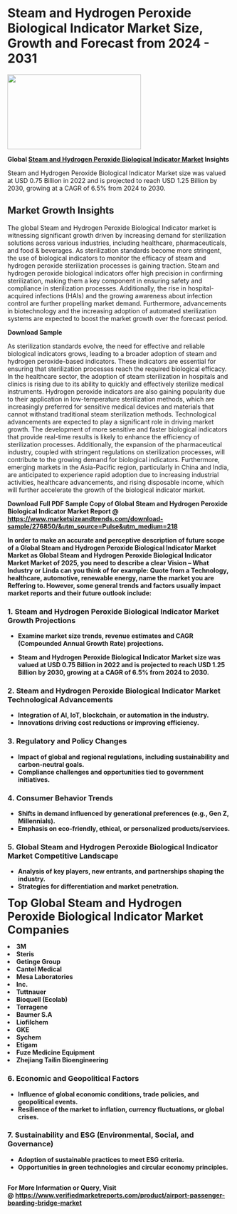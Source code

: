 <H1>Steam and Hydrogen Peroxide Biological Indicator Market Size, Growth and Forecast from 2024 - 2031</H1><img class="aligncenter size-medium wp-image-584254" src="https://thirdeyenews.in/wp-content/uploads/2024/09/Global-Market-Research-300x168.jpeg" alt="" width="300" height="168" /><p><strong>Global&nbsp;<a href="https://www.marketsizeandtrends.com/download-sample/276850/&amp;utm_source=Pulse&amp;utm_medium=218">Steam and Hydrogen Peroxide Biological Indicator Market</a> Insights</strong></p><p>Steam and Hydrogen Peroxide Biological Indicator Market size was valued at USD 0.75 Billion in 2022 and is projected to reach USD 1.25 Billion by 2030, growing at a CAGR of 6.5% from 2024 to 2030.</p><p><h2>Market Growth Insights</h2> <p>The global Steam and Hydrogen Peroxide Biological Indicator market is witnessing significant growth driven by increasing demand for sterilization solutions across various industries, including healthcare, pharmaceuticals, and food & beverages. As sterilization standards become more stringent, the use of biological indicators to monitor the efficacy of steam and hydrogen peroxide sterilization processes is gaining traction. Steam and hydrogen peroxide biological indicators offer high precision in confirming sterilization, making them a key component in ensuring safety and compliance in sterilization processes. Additionally, the rise in hospital-acquired infections (HAIs) and the growing awareness about infection control are further propelling market demand. Furthermore, advancements in biotechnology and the increasing adoption of automated sterilization systems are expected to boost the market growth over the forecast period. </p> <p><strong>Download Sample</strong></p> <p>As sterilization standards evolve, the need for effective and reliable biological indicators grows, leading to a broader adoption of steam and hydrogen peroxide-based indicators. These indicators are essential for ensuring that sterilization processes reach the required biological efficacy. In the healthcare sector, the adoption of steam sterilization in hospitals and clinics is rising due to its ability to quickly and effectively sterilize medical instruments. Hydrogen peroxide indicators are also gaining popularity due to their application in low-temperature sterilization methods, which are increasingly preferred for sensitive medical devices and materials that cannot withstand traditional steam sterilization methods. Technological advancements are expected to play a significant role in driving market growth. The development of more sensitive and faster biological indicators that provide real-time results is likely to enhance the efficiency of sterilization processes. Additionally, the expansion of the pharmaceutical industry, coupled with stringent regulations on sterilization processes, will contribute to the growing demand for biological indicators. Furthermore, emerging markets in the Asia-Pacific region, particularly in China and India, are anticipated to experience rapid adoption due to increasing industrial activities, healthcare advancements, and rising disposable income, which will further accelerate the growth of the biological indicator market.</p> <p><strong></p><p><span class=""><strong>Download Full PDF Sample Copy of Global Steam and Hydrogen Peroxide Biological Indicator Market Report</strong> @ <a href="https://www.marketsizeandtrends.com/download-sample/276850/&amp;utm_source=Pulse&amp;utm_medium=218" target="_blank">https://www.marketsizeandtrends.com/download-sample/276850/&amp;utm_source=Pulse&amp;utm_medium=218</a></span></p><p>In order to make an accurate and perceptive description of future scope of a Global&nbsp;Steam and Hydrogen Peroxide Biological Indicator Market Market as Global&nbsp;Steam and Hydrogen Peroxide Biological Indicator Market Market of 2025, you need to describe a clear Vision &ndash; What Industry or Linda can you think of for example: Quote from a Technology, healthcare, automotive, renewable energy, name the market you are Reffering to. However, some general trends and factors usually impact market reports and their future outlook include:</p><h3>1.&nbsp;<strong>Steam and Hydrogen Peroxide Biological Indicator Market Growth Projections</strong></h3><ul><li>Examine market size trends, revenue estimates and CAGR (Compounded Annual Growth Rate) projections.</li><li><p>Steam and Hydrogen Peroxide Biological Indicator Market size was valued at USD 0.75 Billion in 2022 and is projected to reach USD 1.25 Billion by 2030, growing at a CAGR of 6.5% from 2024 to 2030.</p></li></ul><h3>2.&nbsp;<strong>Steam and Hydrogen Peroxide Biological Indicator Market Technological Advancements</strong></h3><ul><li>Integration of AI, IoT, blockchain, or automation in the industry.</li><li>Innovations driving cost reductions or improving efficiency.</li></ul><h3>3.&nbsp;<strong>Regulatory and Policy Changes</strong></h3><ul><li>Impact of global and regional regulations, including sustainability and carbon-neutral goals.</li><li>Compliance challenges and opportunities tied to government initiatives.</li></ul><h3>4.&nbsp;<strong>Consumer Behavior Trends</strong></h3><ul><li>Shifts in demand influenced by generational preferences (e.g., Gen Z, Millennials).</li><li>Emphasis on eco-friendly, ethical, or personalized products/services.</li></ul><h3>5.&nbsp;<strong>Global Steam and Hydrogen Peroxide Biological Indicator Market Competitive Landscape</strong></h3><ul><li>Analysis of key players, new entrants, and partnerships shaping the industry.</li><li>Strategies for differentiation and market penetration.</li></ul><p data-pm-slice="1 1 []"><span style="color: inherit; font-family: inherit; font-size: 25px;">Top Global Steam and Hydrogen Peroxide Biological Indicator Market Companies</span></p><div class="" data-test-id=""><p><li>3M</li><li> Steris</li><li> Getinge Group</li><li> Cantel Medical</li><li> Mesa Laboratories</li><li> Inc.</li><li> Tuttnauer</li><li> Bioquell (Ecolab)</li><li> Terragene</li><li> Baumer S.A</li><li> Liofilchem</li><li> GKE</li><li> Sychem</li><li> Etigam</li><li> Fuze Medicine Equipment</li><li> Zhejiang Tailin Bioengineering</li></p></div><h3>6.&nbsp;<strong>Economic and Geopolitical Factors</strong></h3><ul><li>Influence of global economic conditions, trade policies, and geopolitical events.</li><li>Resilience of the market to inflation, currency fluctuations, or global crises.</li></ul><h3>7.&nbsp;<strong>Sustainability and ESG (Environmental, Social, and Governance)</strong></h3><ul><li>Adoption of sustainable practices to meet ESG criteria.</li><li>Opportunities in green technologies and circular economy principles.</li></ul><h2><strong style="font-size: 14px;">For More Information or Query, Visit @&nbsp;</strong><a style="background-color: #ffffff; font-size: 14px;" href="https://www.marketsizeandtrends.com/report/steam-and-hydrogen-peroxide-biological-indicator-market/" target="_blank">https://www.verifiedmarketreports.com/product/airport-passenger-boarding-bridge-market</a></h2>
